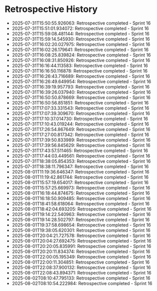 # Retrospective History

- 2025-07-31T15:50:55.926063: Retrospective completed - Sprint 16
- 2025-07-31T15:51:01.934072: Retrospective completed - Sprint 16
- 2025-07-31T15:59:08.481144: Retrospective completed - Sprint 16
- 2025-07-31T15:59:14.545930: Retrospective completed - Sprint 16
- 2025-07-31T16:02:20.027975: Retrospective completed - Sprint 16
- 2025-07-31T16:02:26.179641: Retrospective completed - Sprint 16
- 2025-07-31T16:08:25.839824: Retrospective completed - Sprint 16
- 2025-07-31T16:08:31.850926: Retrospective completed - Sprint 16
- 2025-07-31T16:16:44.113583: Retrospective completed - Sprint 16
- 2025-07-31T16:16:50.116878: Retrospective completed - Sprint 16
- 2025-07-31T16:26:43.716689: Retrospective completed - Sprint 16
- 2025-07-31T16:26:49.649954: Retrospective completed - Sprint 16
- 2025-07-31T16:39:19.957793: Retrospective completed - Sprint 16
- 2025-07-31T16:39:26.037940: Retrospective completed - Sprint 16
- 2025-07-31T16:50:50.878669: Retrospective completed - Sprint 16
- 2025-07-31T16:50:56.851851: Retrospective completed - Sprint 16
- 2025-07-31T17:07:33.331543: Retrospective completed - Sprint 16
- 2025-07-31T17:07:39.309670: Retrospective completed - Sprint 16
- 2025-07-31T17:10:37.014730: Retrospective completed - Sprint 16
- 2025-07-31T17:10:43.019244: Retrospective completed - Sprint 16
- 2025-07-31T17:26:54.867649: Retrospective completed - Sprint 16
- 2025-07-31T17:27:00.817342: Retrospective completed - Sprint 16
- 2025-07-31T17:39:50.833989: Retrospective completed - Sprint 16
- 2025-07-31T17:39:56.845629: Retrospective completed - Sprint 16
- 2025-07-31T17:43:57.511465: Retrospective completed - Sprint 16
- 2025-07-31T17:44:03.449561: Retrospective completed - Sprint 16
- 2025-07-31T18:38:05.854353: Retrospective completed - Sprint 16
- 2025-07-31T18:38:11.796347: Retrospective completed - Sprint 16
- 2025-08-01T11:19:36.646347: Retrospective completed - Sprint 16
- 2025-08-01T11:19:42.861744: Retrospective completed - Sprint 16
- 2025-08-01T15:57:19.654017: Retrospective completed - Sprint 16
- 2025-08-01T15:57:25.669973: Retrospective completed - Sprint 16
- 2025-08-01T16:18:44.874675: Retrospective completed - Sprint 16
- 2025-08-01T16:18:50.909485: Retrospective completed - Sprint 16
- 2025-08-01T18:41:58.618064: Retrospective completed - Sprint 16
- 2025-08-01T18:42:04.693205: Retrospective completed - Sprint 16
- 2025-08-01T19:14:22.540963: Retrospective completed - Sprint 16
- 2025-08-01T19:14:28.502797: Retrospective completed - Sprint 16
- 2025-08-01T19:37:58.698654: Retrospective completed - Sprint 16
- 2025-08-01T19:38:05.620301: Retrospective completed - Sprint 16
- 2025-08-01T20:04:21.727578: Retrospective completed - Sprint 16
- 2025-08-01T20:04:27.692475: Retrospective completed - Sprint 16
- 2025-08-01T20:20:05.835991: Retrospective completed - Sprint 16
- 2025-08-01T20:20:11.834374: Retrospective completed - Sprint 16
- 2025-08-01T22:00:05.195349: Retrospective completed - Sprint 16
- 2025-08-01T22:00:11.304851: Retrospective completed - Sprint 16
- 2025-08-01T22:08:37.900132: Retrospective completed - Sprint 16
- 2025-08-01T22:08:43.894371: Retrospective completed - Sprint 16
- 2025-08-02T08:10:47.795133: Retrospective completed - Sprint 16
- 2025-08-02T08:10:54.222984: Retrospective completed - Sprint 16
